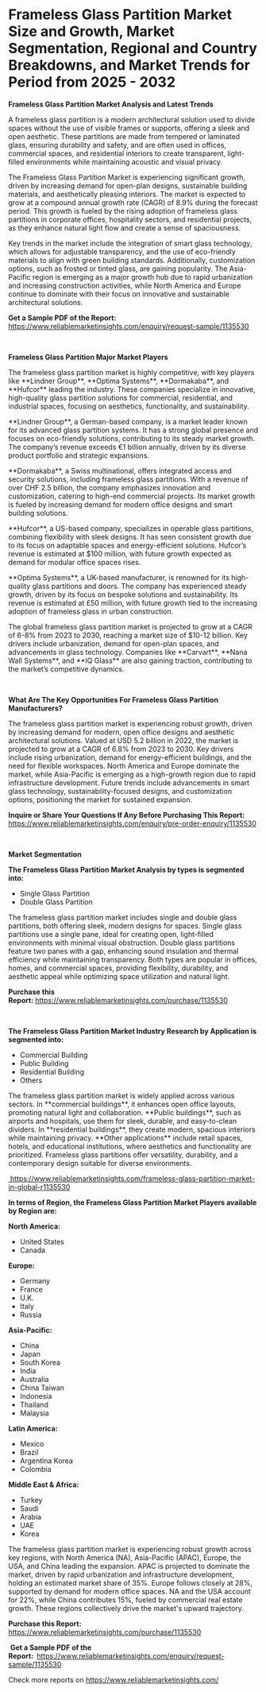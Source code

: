 <p><h1>Frameless Glass Partition Market Size and Growth, Market Segmentation, Regional and Country Breakdowns, and Market Trends for Period from 2025 -  2032</h1></p><p><strong>Frameless Glass Partition Market Analysis and Latest Trends</strong></p>
<p><p>A frameless glass partition is a modern architectural solution used to divide spaces without the use of visible frames or supports, offering a sleek and open aesthetic. These partitions are made from tempered or laminated glass, ensuring durability and safety, and are often used in offices, commercial spaces, and residential interiors to create transparent, light-filled environments while maintaining acoustic and visual privacy.</p><p>The Frameless Glass Partition Market is experiencing significant growth, driven by increasing demand for open-plan designs, sustainable building materials, and aesthetically pleasing interiors. The market is expected to grow at a compound annual growth rate (CAGR) of 8.9% during the forecast period. This growth is fueled by the rising adoption of frameless glass partitions in corporate offices, hospitality sectors, and residential projects, as they enhance natural light flow and create a sense of spaciousness.</p><p>Key trends in the market include the integration of smart glass technology, which allows for adjustable transparency, and the use of eco-friendly materials to align with green building standards. Additionally, customization options, such as frosted or tinted glass, are gaining popularity. The Asia-Pacific region is emerging as a major growth hub due to rapid urbanization and increasing construction activities, while North America and Europe continue to dominate with their focus on innovative and sustainable architectural solutions.</p></p>
<p><strong>Get a Sample PDF of the Report:&nbsp;</strong> <a href="https://www.reliablemarketinsights.com/enquiry/request-sample/1135530?utm_campaign=2113&utm_medium=2&utm_source=Github&utm_content=ia&utm_term=26012025&utm_id=frameless-glass-partition">https://www.reliablemarketinsights.com/enquiry/request-sample/1135530</a></p>
<p>&nbsp;</p>
<p><strong>Frameless Glass Partition Major Market Players</strong></p>
<p><p>The frameless glass partition market is highly competitive, with key players like **Lindner Group**, **Optima Systems**, **Dormakaba**, and **Hufcor** leading the industry. These companies specialize in innovative, high-quality glass partition solutions for commercial, residential, and industrial spaces, focusing on aesthetics, functionality, and sustainability.</p><p>**Lindner Group**, a German-based company, is a market leader known for its advanced glass partition systems. It has a strong global presence and focuses on eco-friendly solutions, contributing to its steady market growth. The company’s revenue exceeds €1 billion annually, driven by its diverse product portfolio and strategic expansions.</p><p>**Dormakaba**, a Swiss multinational, offers integrated access and security solutions, including frameless glass partitions. With a revenue of over CHF 2.5 billion, the company emphasizes innovation and customization, catering to high-end commercial projects. Its market growth is fueled by increasing demand for modern office designs and smart building solutions.</p><p>**Hufcor**, a US-based company, specializes in operable glass partitions, combining flexibility with sleek designs. It has seen consistent growth due to its focus on adaptable spaces and energy-efficient solutions. Hufcor’s revenue is estimated at $100 million, with future growth expected as demand for modular office spaces rises.</p><p>**Optima Systems**, a UK-based manufacturer, is renowned for its high-quality glass partitions and doors. The company has experienced steady growth, driven by its focus on bespoke solutions and sustainability. Its revenue is estimated at £50 million, with future growth tied to the increasing adoption of frameless glass in urban construction.</p><p>The global frameless glass partition market is projected to grow at a CAGR of 6-8% from 2023 to 2030, reaching a market size of $10-12 billion. Key drivers include urbanization, demand for open-plan spaces, and advancements in glass technology. Companies like **Carvart**, **Nana Wall Systems**, and **IQ Glass** are also gaining traction, contributing to the market’s competitive dynamics.</p></p>
<p>&nbsp;</p>
<p><strong>What Are The Key Opportunities For Frameless Glass Partition Manufacturers?</strong></p>
<p><p>The frameless glass partition market is experiencing robust growth, driven by increasing demand for modern, open office designs and aesthetic architectural solutions. Valued at USD 5.2 billion in 2022, the market is projected to grow at a CAGR of 6.8% from 2023 to 2030. Key drivers include rising urbanization, demand for energy-efficient buildings, and the need for flexible workspaces. North America and Europe dominate the market, while Asia-Pacific is emerging as a high-growth region due to rapid infrastructure development. Future trends include advancements in smart glass technology, sustainability-focused designs, and customization options, positioning the market for sustained expansion.</p></p>
<p><strong>Inquire or Share Your Questions If Any Before Purchasing This Report:</strong> <a href="https://www.reliablemarketinsights.com/enquiry/pre-order-enquiry/1135530?utm_campaign=2113&utm_medium=2&utm_source=Github&utm_content=ia&utm_term=26012025&utm_id=frameless-glass-partition">https://www.reliablemarketinsights.com/enquiry/pre-order-enquiry/1135530</a></p>
<p>&nbsp;</p>
<p><strong>Market Segmentation</strong></p>
<p><strong>The Frameless Glass Partition Market Analysis by types is segmented into:</strong></p>
<p><ul><li>Single Glass Partition</li><li>Double Glass Partition</li></ul></p>
<p><p>The frameless glass partition market includes single and double glass partitions, both offering sleek, modern designs for spaces. Single glass partitions use a single pane, ideal for creating open, light-filled environments with minimal visual obstruction. Double glass partitions feature two panes with a gap, enhancing sound insulation and thermal efficiency while maintaining transparency. Both types are popular in offices, homes, and commercial spaces, providing flexibility, durability, and aesthetic appeal while optimizing space utilization and natural light.</p></p>
<p><strong>Purchase this Report:&nbsp;</strong><a href="https://www.reliablemarketinsights.com/purchase/1135530?utm_campaign=2113&utm_medium=2&utm_source=Github&utm_content=ia&utm_term=26012025&utm_id=frameless-glass-partition">https://www.reliablemarketinsights.com/purchase/1135530</a></p>
<p>&nbsp;</p>
<p><strong>The Frameless Glass Partition Market Industry Research by Application is segmented into:</strong></p>
<p><ul><li>Commercial Building</li><li>Public Building</li><li>Residential Building</li><li>Others</li></ul></p>
<p><p>The frameless glass partition market is widely applied across various sectors. In **commercial buildings**, it enhances open office layouts, promoting natural light and collaboration. **Public buildings**, such as airports and hospitals, use them for sleek, durable, and easy-to-clean dividers. In **residential buildings**, they create modern, spacious interiors while maintaining privacy. **Other applications** include retail spaces, hotels, and educational institutions, where aesthetics and functionality are prioritized. Frameless glass partitions offer versatility, durability, and a contemporary design suitable for diverse environments.</p></p>
<p><a href="https://www.reliablemarketinsights.com/frameless-glass-partition-market-in-global-r1135530?utm_campaign=2113&utm_medium=2&utm_source=Github&utm_content=ia&utm_term=26012025&utm_id=frameless-glass-partition">&nbsp;https://www.reliablemarketinsights.com/frameless-glass-partition-market-in-global-r1135530</a></p>
<p><strong>In terms of Region, the Frameless Glass Partition Market Players available by Region are:</strong></p>
<p>
    <p> <strong> North America: </strong>
        <ul>
            <li>United States</li>
            <li>Canada</li>
        </ul>
        </p> 
    <p> <strong> Europe: </strong>
        <ul>
            <li>Germany</li>
            <li>France</li>
            <li>U.K.</li>
            <li>Italy</li>
            <li>Russia</li>
        </ul>
        </p> 
    <p> <strong> Asia-Pacific: </strong>
        <ul>
            <li>China</li>
            <li>Japan</li>
            <li>South Korea</li>
            <li>India</li>
            <li>Australia</li>
            <li>China Taiwan</li>
            <li>Indonesia</li>
            <li>Thailand</li>
            <li>Malaysia</li>
        </ul>
        </p> 
    <p> <strong> Latin America: </strong>
        <ul>
            <li>Mexico</li>
            <li>Brazil</li>
            <li>Argentina Korea</li>
            <li>Colombia</li>
        </ul>
        </p> 
    <p> <strong> Middle East & Africa: </strong>
        <ul>
            <li>Turkey</li>
            <li>Saudi</li>
            <li>Arabia</li>
            <li>UAE</li>
            <li>Korea</li>
        </ul>
    </p>
    </p>
<p><p>The frameless glass partition market is experiencing robust growth across key regions, with North America (NA), Asia-Pacific (APAC), Europe, the USA, and China leading the expansion. APAC is projected to dominate the market, driven by rapid urbanization and infrastructure development, holding an estimated market share of 35%. Europe follows closely at 28%, supported by demand for modern office spaces. NA and the USA account for 22%, while China contributes 15%, fueled by commercial real estate growth. These regions collectively drive the market's upward trajectory.</p></p>
<p><strong>Purchase this Report: </strong><a href="https://www.reliablemarketinsights.com/purchase/1135530?utm_campaign=2113&utm_medium=2&utm_source=Github&utm_content=ia&utm_term=26012025&utm_id=frameless-glass-partition">https://www.reliablemarketinsights.com/purchase/1135530</a></p>
<p>&nbsp;<strong>Get a Sample PDF of the Report:&nbsp;&nbsp;</strong><a href="https://www.reliablemarketinsights.com/enquiry/request-sample/1135530?utm_campaign=2113&utm_medium=2&utm_source=Github&utm_content=ia&utm_term=26012025&utm_id=frameless-glass-partition">https://www.reliablemarketinsights.com/enquiry/request-sample/1135530</a></p>
<p><strong></strong></p>
<p>Check more reports on <a href="https://www.reliablemarketinsights.com/?utm_campaign=2113&utm_medium=2&utm_source=Github&utm_content=ia&utm_term=26012025&utm_id=frameless-glass-partition">https://www.reliablemarketinsights.com/</a></p>
